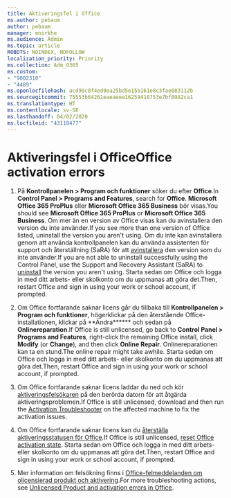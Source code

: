 ```yaml
---
title: Aktiveringsfel i Office
ms.author: pebaum
author: pebaum
manager: mnirkhe
ms.audience: Admin
ms.topic: article
ROBOTS: NOINDEX, NOFOLLOW
localization_priority: Priority
ms.collection: Adm_O365
ms.custom:
- "9002310"
- "4489"
ms.openlocfilehash: acd99c8f4ed9ea25bd5e15b161e8c3fae083112b
ms.sourcegitcommit: 75553b64261eaeaeee16259410753e7bf8982ca1
ms.translationtype: HT
ms.contentlocale: sv-SE
ms.lasthandoff: 04/02/2020
ms.locfileid: "43118477"
---
```

# <a name="office-activation-errors"></a><span data-ttu-id="46347-102">Aktiveringsfel i Office</span><span class="sxs-lookup"><span data-stu-id="46347-102">Office activation errors</span></span>

1. <span data-ttu-id="46347-103">På **Kontrollpanelen > Program och funktioner** söker du efter **Office**.</span><span class="sxs-lookup"><span data-stu-id="46347-103">In **Control Panel > Programs and Features**, search for **Office**.</span></span> <span data-ttu-id="46347-104">**Microsoft Office 365 ProPlus** eller **Microsoft Office 365 Business** bör visas.</span><span class="sxs-lookup"><span data-stu-id="46347-104">You should see **Microsoft Office 365 ProPlus** or **Microsoft Office 365 Business**.</span></span> <span data-ttu-id="46347-105">Om mer än en version av Office visas kan du avinstallera den version du inte använder.</span><span class="sxs-lookup"><span data-stu-id="46347-105">If you see more than one version of Office listed, uninstall the version you aren't using.</span></span> <span data-ttu-id="46347-106">Om du inte kan avinstallera genom att använda kontrollpanelen kan du använda assistenten för support och återställning (SaRA) för att [avinstallera](https://aka.ms/SARA-OfficeUninstall-Alchemy) den version som du inte använder.</span><span class="sxs-lookup"><span data-stu-id="46347-106">If you are not able to uninstall successfully using the Control Panel, use the Support and Recovery Assistant (SaRA) to [uninstall](https://aka.ms/SARA-OfficeUninstall-Alchemy) the version you aren't using.</span></span> <span data-ttu-id="46347-107">Starta sedan om Office och logga in med ditt arbets- eller skolkonto om du uppmanas att göra det.</span><span class="sxs-lookup"><span data-stu-id="46347-107">Then, restart Office and sign in using your work or school account, if prompted.</span></span> 

2. <span data-ttu-id="46347-108">Om Office fortfarande saknar licens går du tillbaka till **Kontrollpanelen > Program och funktioner**, högerklickar på den återstående Office-installationen, klickar på \*\*Ändra\*\*\*\*\*\* och sedan på **Onlinereparation**.</span><span class="sxs-lookup"><span data-stu-id="46347-108">If Office is still unlicensed, go back to **Control Panel > Programs and Features**, right-click the remaining Office install, click **Modify** (or **Change**), and then click **Online Repair**.</span></span> <span data-ttu-id="46347-109">Onlinereparationen kan ta en stund.</span><span class="sxs-lookup"><span data-stu-id="46347-109">The online repair might take awhile.</span></span> <span data-ttu-id="46347-110">Starta sedan om Office och logga in med ditt arbets- eller skolkonto om du uppmanas att göra det.</span><span class="sxs-lookup"><span data-stu-id="46347-110">Then, restart Office and sign in using your work or school account, if prompted.</span></span> 

3. <span data-ttu-id="46347-111">Om Office fortfarande saknar licens laddar du ned och kör [aktiveringsfelsökaren](https://aka.ms/SARA-OfficeActivation-Alchemy) på den berörda datorn för att åtgärda aktiveringsproblemen.</span><span class="sxs-lookup"><span data-stu-id="46347-111">If Office is still unlicensed, download and then run the [Activation Troubleshooter](https://aka.ms/SARA-OfficeActivation-Alchemy) on the affected machine to fix the activation issues.</span></span> 

4. <span data-ttu-id="46347-112">Om Office fortfarande saknar licens kan du [återställa aktiveringsstatusen för Office](https://docs.microsoft.com/sv-SE/office365/troubleshoot/activation/reset-office-365-proplus-activation-state).</span><span class="sxs-lookup"><span data-stu-id="46347-112">If Office is still unlicensed, [reset Office activation state](https://docs.microsoft.com/sv-SE/office365/troubleshoot/activation/reset-office-365-proplus-activation-state).</span></span> <span data-ttu-id="46347-113">Starta sedan om Office och logga in med ditt arbets- eller skolkonto om du uppmanas att göra det.</span><span class="sxs-lookup"><span data-stu-id="46347-113">Then, restart Office and sign in using your work or school account, if prompted.</span></span>  

5. <span data-ttu-id="46347-114">Mer information om felsökning finns i [Office-felmeddelanden om olicensierad produkt och aktivering](https://support.office.com/article/unlicensed-product-and-activation-errors-in-office-0d23d3c0-c19c-4b2f-9845-5344fedc4380).</span><span class="sxs-lookup"><span data-stu-id="46347-114">For more troubleshooting actions, see [Unlicensed Product and activation errors in Office](https://support.office.com/article/unlicensed-product-and-activation-errors-in-office-0d23d3c0-c19c-4b2f-9845-5344fedc4380).</span></span>

